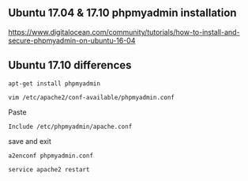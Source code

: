 

## Ubuntu 17.04 & 17.10 phpmyadmin installation

<a href="https://www.digitalocean.com/community/tutorials/how-to-install-and-secure-phpmyadmin-on-ubuntu-16-04">https://www.digitalocean.com/community/tutorials/how-to-install-and-secure-phpmyadmin-on-ubuntu-16-04</a>

## Ubuntu  17.10 differences

```
apt-get install phpmyadmin
```
```
vim /etc/apache2/conf-available/phpmyadmin.conf
```
Paste

```
Include /etc/phpmyadmin/apache.conf
```
save and exit

```
a2enconf phpmyadmin.conf
```
```
service apache2 restart
```

